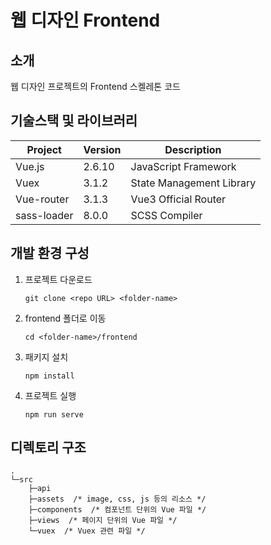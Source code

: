 # 웹 디자인 Frontend

<!-- 필수 항목 -->

## 소개
웹 디자인 프로젝트의 Frontend 스켈레톤 코드

<!-- 필수 항목 -->

## 기술스택 및 라이브러리

| Project | Version | Description |
| ------- | ------- | ----------- |
| Vue.js | 2.6.10 | JavaScript Framework |
| Vuex | 3.1.2 | State Management Library |
| Vue-router | 3.1.3 | Vue3 Official Router |
| sass-loader | 8.0.0 | SCSS Compiler |

<!-- 필수 항목 -->

## 개발 환경 구성

1. 프로젝트 다운로드
    ```
    git clone <repo URL> <folder-name>
    ```

2. frontend 폴더로 이동
    ```
    cd <folder-name>/frontend
    ```

3. 패키지 설치
    ```
    npm install
    ```

4. 프로젝트 실행
    ```
    npm run serve
    ```


## 디렉토리 구조

```
.
└─src
    ├─api
    ├─assets  /* image, css, js 등의 리소스 */
    ├─components  /* 컴포넌트 단위의 Vue 파일 */
    ├─views  /* 페이지 단위의 Vue 파일 */
    └─vuex  /* Vuex 관련 파일 */
```
